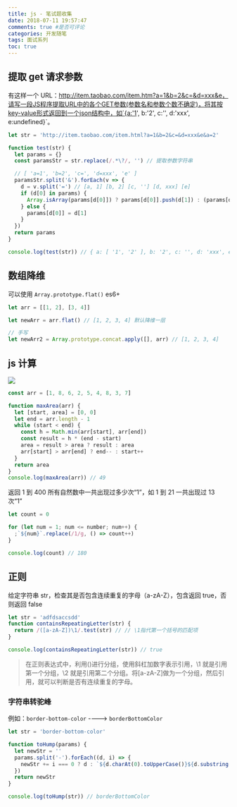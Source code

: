 ```yaml
---
title: js - 笔试题收集
date: 2018-07-11 19:57:47
comments: true #是否可评论
categories: 开发随笔
tags: 面试系列
toc: true
---
```


## 提取 get 请求参数

有这样一个 URL：http://item.taobao.com/item.htm?a=1&b=2&c=&d=xxx&e，请写一段JS程序提取URL中的各个GET参数(参数名和参数个数不确定)，将其按key-value形式返回到一个json结构中，如`{a:'1', b:'2', c:'', d:'xxx', e:undefined}`。

```js
let str = 'http://item.taobao.com/item.html?a=1&b=2&c=&d=xxx&e&a=2'

function test(str) {
  let params = {}
  const paramsStr = str.replace(/.*\?/, '') // 提取参数字符串

  // [ 'a=1', 'b=2', 'c=', 'd=xxx', 'e' ]
  paramsStr.split('&').forEach(v => {
    d = v.split('=') // [a, 1] [b, 2] [c, ''] [d, xxx] [e]
    if (d[0] in params) {
      Array.isArray(params[d[0]]) ? params[d[0]].push(d[1]) : (params[d[0]] = [params[d[0]], d[1]])
    } else {
      params[d[0]] = d[1]
    }
  })
  return params
}

console.log(test(str)) // { a: [ '1', '2' ], b: '2', c: '', d: 'xxx', e: undefined }
```

## 数组降维

可以使用 `Array.prototype.flat()` es6+

```js
let arr = [[1, 2], [3, 4]]

let newArr = arr.flat() // [1, 2, 3, 4] 默认降维一层

// 手写
let newArr2 = Array.prototype.concat.apply([], arr) // [1, 2, 3, 4]
```

## js 计算

![](https://user-gold-cdn.xitu.io/2018/12/19/167c52f755f804ba?w=753&h=540&f=png&s=116531)

```js
const arr = [1, 8, 6, 2, 5, 4, 8, 3, 7]

function maxArea(arr) {
  let [start, area] = [0, 0]
  let end = arr.length - 1
  while (start < end) {
    const h = Math.min(arr[start], arr[end])
    const result = h * (end - start)
    area = result > area ? result : area
    arr[start] > arr[end] ? end-- : start++
  }
  return area
}
console.log(maxArea(arr)) // 49
```

返回 1 到 400 所有自然数中一共出现过多少次“1”，如 1 到 21 一共出现过 13 次“1”

```js
let count = 0

for (let num = 1; num <= number; num++) {
  ;`${num}`.replace(/1/g, () => count++)
}

console.log(count) // 180
```

## 正则

给定字符串 str，检查其是否包含连续重复的字母（a-zA-Z），包含返回 true，否则返回 false

```js
let str = 'adfdsaccsdd'
function containsRepeatingLetter(str) {
  return /([a-zA-Z])\1/.test(str) // // \1指代第一个括号的匹配项
}

console.log(containsRepeatingLetter(str)) // true
```

> 在正则表达式中，利用()进行分组，使用斜杠加数字表示引用，\1 就是引用第一个分组，\2 就是引用第二个分组。将[a-zA-Z]做为一个分组，然后引用，就可以判断是否有连续重复的字母。

### 字符串转驼峰

例如：`border-bottom-color` ----> `borderBottomColor`

```js
let str = 'border-bottom-color'

function toHump(params) {
  let newStr = ''
  params.split('-').forEach((d, i) => {
    newStr += i === 0 ? d : `${d.charAt(0).toUpperCase()}${d.substring(1)}`
  })
  return newStr
}

console.log(toHump(str)) // borderBottomColor
```
